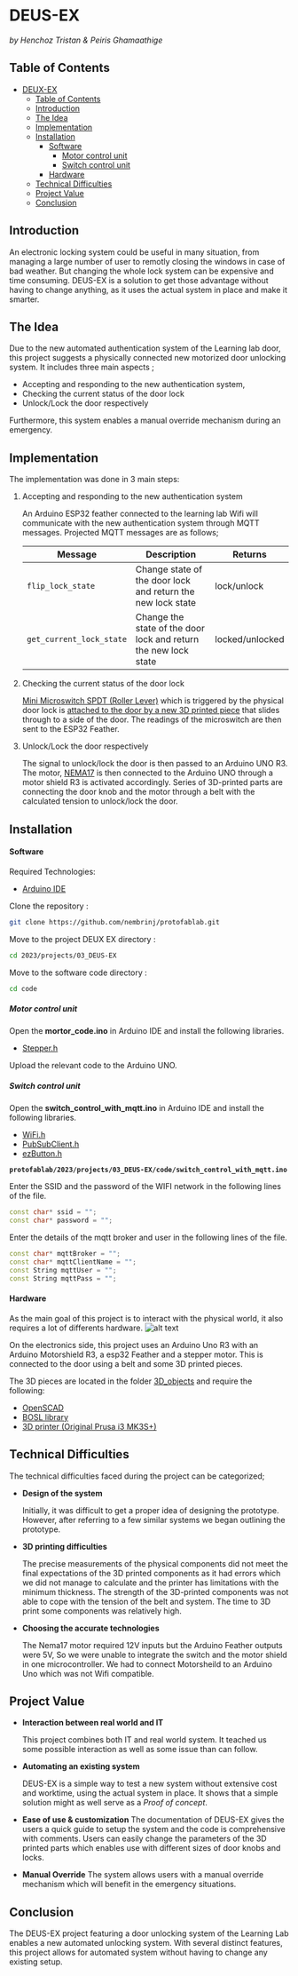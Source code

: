 # DEUS-EX 
*by Henchoz Tristan & Peiris Ghamaathige*
## Table of Contents
- [DEUX-EX](#deux-ex)
  - [Table of Contents](#table-of-contents)
  - [Introduction](#introduction)
  - [The Idea](#the-idea)
  - [Implementation](#implementation)
  - [Installation](#installation)
      - [Software](#software)
        - [Motor control unit](#motor-control-unit)
        - [Switch control unit](#switch-control-unit)
      - [Hardware](#hardware)
  - [Technical Difficulties](#technical-difficulties)
  - [Project Value](#project-value)
  - [Conclusion](#conclusion)



## Introduction

An electronic locking system could be useful in many situation, from managing a large number of user to remotly closing the windows in case of bad weather. But changing the whole lock system can be expensive and time consuming. DEUS-EX is a solution to get those advantage without having to change anything, as it uses the actual system in place and make it smarter.

## The Idea

Due to the new automated authentication system of the Learning lab door, this project suggests a physically connected new motorized door unlocking system. It includes three main aspects ; 
- Accepting and responding to the new authentication system, 
- Checking the current status of the door lock 
- Unlock/Lock the door respectively

Furthermore, this system enables a manual override mechanism during an emergency.

## Implementation

The implementation was done in 3 main steps:

1. Accepting and responding to the new authentication system

    An Arduino ESP32 feather connected to the learning lab Wifi will communicate with the new authentication system through MQTT messages. 
    Projected MQTT messages are as follows;

    | Message | Description | Returns |
    | - | - | - |
    | `flip_lock_state` | Change state of the door lock and return the new lock state | lock/unlock|
    | `get_current_lock_state` | Change the state of the door lock and return the new lock state | locked/unlocked|


2. Checking the current status of the door lock

    [Mini Microswitch SPDT (Roller Lever)](https://www.play-zone.ch/de/sparkfun-mini-microswitch-mit-roller-lever.html) which is triggered by the physical door lock is [attached to the door by a new 3D printed piece](https://github.com/nembrinj/protofablab/blob/main/2023/projects/03_DEUS-EX/images/pic_lock_sensor.JPG) that slides through to a side of the door. The readings of the microswitch are then sent to the ESP32 Feather.

3. Unlock/Lock the door respectively

    The signal to unlock/lock the door is then passed to an Arduino UNO R3. The motor, [NEMA17](https://gemsmotor.com/stepper-motor-manufacturer) is then connected to the Arduino UNO through a motor shield R3 is activated accordingly. Series of 3D-printed parts are connecting the door knob and the motor through a belt with the calculated tension to unlock/lock the door.

## Installation

#### Software

Required Technologies:

* [Arduino IDE](https://www.arduino.cc/)

Clone the repository :

 ```bash
 git clone https://github.com/nembrinj/protofablab.git
 ```

Move to the project DEUX EX directory :

```bash
cd 2023/projects/03_DEUS-EX
```

Move to the software code directory :

```bash
cd code
```

##### Motor control unit 

Open the **mortor_code.ino** in Arduino IDE and install the following libraries.

* [Stepper.h](https://www.arduino.cc/reference/en/libraries/stepper/)

Upload the relevant code to the Arduino UNO.

##### Switch control unit 

Open the **switch_control_with_mqtt.ino** in Arduino IDE and install the following libraries.

* [WiFi.h](https://www.arduino.cc/reference/en/libraries/wifi/)
* [PubSubClient.h](https://www.arduino.cc/reference/en/libraries/pubsubclient/)
* [ezButton.h](https://www.arduino.cc/reference/en/libraries/ezbutton/)

**``protofablab/2023/projects/03_DEUS-EX/code/switch_control_with_mqtt.ino``**

Enter the SSID and the password of the WIFI network in the following lines of the file.

```c++
const char* ssid = "";
const char* password = "";
```

Enter the details of the mqtt broker and user in the following lines of the file.

```c++
const char* mqttBroker = "";
const char* mqttClientName = "";
const String mqttUser = ""; 
const String mqttPass = "";
```

#### Hardware

As the main goal of this project is to interact with the physical world, it also requires a lot of differents hardware.
![alt text](https://github.com/nembrinj/protofablab/blob/main/2023/projects/03_DEUS-EX/images/pic_general.JPG)

On the electronics side, this project uses an Arduino Uno R3 with an Arduino Motorshield R3, a esp32 Feather and a stepper motor. This is connected to the door using a belt and some 3D printed pieces.

The 3D pieces are located in the folder [3D_objects](https://github.com/nembrinj/protofablab/blob/main/2023/projects/03_DEUS-EX/3D_objects) and require the following:

* [OpenSCAD](https://openscad.org/)
* [BOSL library](https://github.com/revarbat/BOSL)
* [3D printer (Original Prusa i3 MK3S+)](https://www.prusa3d.com/category/original-prusa-i3-mk3s/)


## Technical Difficulties

The technical difficulties faced during the project can be categorized;

- **Design of the system**

    Initially, it was difficult to get a proper idea of designing the prototype. However, after referring to a few similar systems we began outlining the prototype.

- **3D printing difficulties**

    The precise measurements of the physical components did not meet the final expectations of the 3D printed components as it had errors which we did not manage to calculate and the printer has limitations with the minimum thickness.
    The strength of the 3D-printed components was not able to cope with the tension of the belt and system.
    The time to 3D print some components was relatively high.

- **Choosing the accurate technologies** 

    The Nema17 motor required 12V inputs but the Arduino Feather outputs were 5V, So we were unable to integrate the switch and the motor shield in one microcontroller. We had to connect Motorsheild to an Arduino Uno which was not Wifi compatible.


## Project Value

- **Interaction between real world and IT**

    This project combines both IT and real world system. It teached us some possible interaction as well as some issue than can follow.

- **Automating an existing system**
    
    DEUS-EX is a simple way to test a new system without extensive cost and worktime, using the actual system in place. It shows that a simple solution might as well serve as a _Proof of concept_.

- **Ease of use & customization**
    The documentation of DEUS-EX gives the users a quick guide to setup the system and the code is comprehensive with comments. Users can easily change the parameters of the 3D printed parts which enables use with different sizes of door knobs and locks.
  
- **Manual Override**
    The system allows users with a manual override mechanism which will benefit in the emergency situations.


## Conclusion

The DEUS-EX project featuring a door unlocking system of the Learning Lab enables a new automated unlocking system. With several distinct features, this project allows for automated system without having to change any existing setup.


